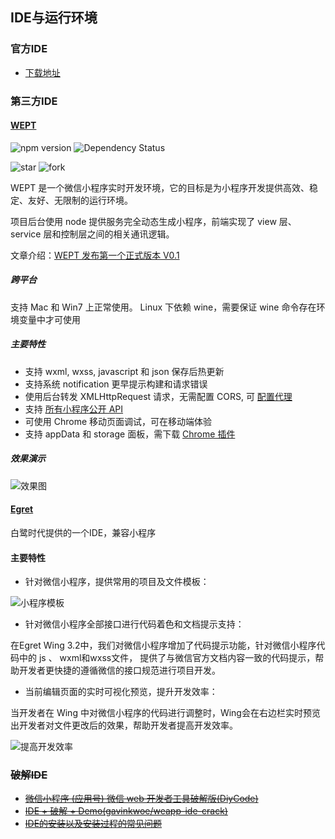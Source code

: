 ## IDE与运行环境

### 官方IDE

- [下载地址](https://mp.weixin.qq.com/debug/wxadoc/dev/devtools/download.html)

### 第三方IDE


#### [WEPT](https://github.com/chemzqm/wept)


![npm version](https://badge.fury.io/js/wept.svg) ![Dependency Status](https://david-dm.org/chemzqm/wept.svg)

![star](https://img.shields.io/github/stars/chemzqm/wept.svg?style=social&label=Star)
![fork](https://img.shields.io/github/forks/chemzqm/wept.svg?style=social&label=Fork)

WEPT 是一个微信小程序实时开发环境，它的目标是为小程序开发提供高效、稳定、友好、无限制的运行环境。

项目后台使用 node 提供服务完全动态生成小程序，前端实现了 view 层、service 层和控制层之间的相关通讯逻辑。

文章介绍：[WEPT 发布第一个正式版本 V0.1](https://zhuanlan.zhihu.com/p/22932938)

##### 跨平台

支持 Mac 和 Win7 上正常使用。 Linux 下依赖 wine，需要保证 wine 命令存在环境变量中才可使用

##### 主要特性

- 支持 wxml, wxss, javascript 和 json 保存后热更新
- 支持系统 notification 更早提示构建和请求错误
- 使用后台转发 XMLHttpRequest 请求，无需配置 CORS, 可 [配置代理](https://github.com/chemzqm/wept/wiki/wept-%E9%85%8D%E7%BD%AE%E6%96%87%E4%BB%B6)
- 支持 [所有小程序公开 API](https://github.com/chemzqm/wept/wiki/API-%E6%8E%A5%E5%8F%A3%E5%AE%9E%E7%8E%B0%E7%8A%B6%E6%80%81)
- 可使用 Chrome 移动页面调试，可在移动端体验
- 支持 appData 和 storage 面板，需下载 [Chrome 插件](https://chrome.google.com/webstore/detail/wechat-devtools-extension/cmpjfobofbhbghjodehbohchlghacmll)

##### 效果演示

![效果图](https://cloud.githubusercontent.com/assets/251450/19413094/f46273d6-9356-11e6-9216-06ef2e2e3888.gif)

#### [Egret](http://developer.egret.com/cn/github/egret-docs/Wing/update/update320/index.html)

白鹭时代提供的一个IDE，兼容小程序

#### 主要特性

- 针对微信小程序，提供常用的项目及文件模板：

![小程序模板](http://cdn.dev.egret.com/egret-docs/Wing/update/update320/1.png)

- 针对微信小程序全部接口进行代码着色和文档提示支持：

在Egret Wing 3.2中，我们对微信小程序增加了代码提示功能，针对微信小程序代码中的 js 、 wxml和wxss文件， 提供了与微信官方文档内容一致的代码提示，帮助开发者更快捷的遵循微信的接口规范进行项目开发。

- 当前编辑页面的实时可视化预览，提升开发效率：

当开发者在 Wing 中对微信小程序的代码进行调整时，Wing会在右边栏实时预览出开发者对文件更改后的效果，帮助开发者提高开发效率。

![提高开发效率](http://cdn.dev.egret.com/egret-docs/Wing/update/update320/8.gif)

### ~~破解IDE~~

- [~~微信小程序 (应用号) 微信 web 开发者工具破解版(DiyCode)~~](http://www.diycode.cc/topics/308)
- [~~IDE + 破解 + Demo(gavinkwoe/weapp-ide-crack)~~](https://github.com/gavinkwoe/weapp-ide-crack)
- [~~IDE的安装以及安装过程的常见问题~~](https://github.com/champion32/WeAppIdeIssue)